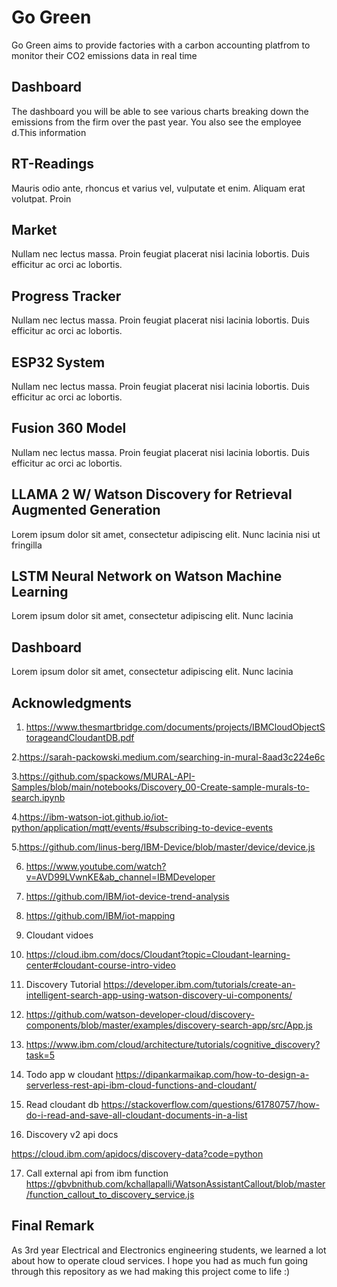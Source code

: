 #   Go Green

Go Green aims to provide factories with a carbon accounting platfrom to monitor their CO2 emissions data in real time

## Dashboard

The dashboard you will be able to see various charts breaking down the emissions from the firm over the past year. You also see the employee d.This information 

## RT-Readings

Mauris odio ante, rhoncus et varius vel, vulputate et enim. Aliquam erat volutpat. Proin 

## Market

Nullam nec lectus massa. Proin feugiat placerat nisi lacinia lobortis. Duis efficitur ac orci ac lobortis.

## Progress Tracker

Nullam nec lectus massa. Proin feugiat placerat nisi lacinia lobortis. Duis efficitur ac orci ac lobortis.

## ESP32 System

Nullam nec lectus massa. Proin feugiat placerat nisi lacinia lobortis. Duis efficitur ac orci ac lobortis.

## Fusion 360 Model

Nullam nec lectus massa. Proin feugiat placerat nisi lacinia lobortis. Duis efficitur ac orci ac lobortis.

## LLAMA 2 W/ Watson Discovery for Retrieval Augmented Generation

Lorem ipsum dolor sit amet, consectetur adipiscing elit. Nunc lacinia nisi ut fringilla 

## LSTM Neural Network on Watson Machine Learning

Lorem ipsum dolor sit amet, consectetur adipiscing elit. Nunc lacinia 


## Dashboard

Lorem ipsum dolor sit amet, consectetur adipiscing elit. Nunc lacinia 


## Acknowledgments


1. https://www.thesmartbridge.com/documents/projects/IBMCloudObjectStorageandCloudantDB.pdf

2.https://sarah-packowski.medium.com/searching-in-mural-8aad3c224e6c

3.https://github.com/spackows/MURAL-API-Samples/blob/main/notebooks/Discovery_00-Create-sample-murals-to-search.ipynb

4.https://ibm-watson-iot.github.io/iot-python/application/mqtt/events/#subscribing-to-device-events

5.https://github.com/linus-berg/IBM-Device/blob/master/device/device.js

6. https://www.youtube.com/watch?v=AVD99LVwnKE&ab_channel=IBMDeveloper

7. https://github.com/IBM/iot-device-trend-analysis

8. https://github.com/IBM/iot-mapping 

9. Cloudant vidoes

10. https://cloud.ibm.com/docs/Cloudant?topic=Cloudant-learning-center#cloudant-course-intro-video

11. Discovery Tutorial
https://developer.ibm.com/tutorials/create-an-intelligent-search-app-using-watson-discovery-ui-components/

12. https://github.com/watson-developer-cloud/discovery-components/blob/master/examples/discovery-search-app/src/App.js

13. https://www.ibm.com/cloud/architecture/tutorials/cognitive_discovery?task=5

14. Todo app w cloudant
https://dipankarmaikap.com/how-to-design-a-serverless-rest-api-ibm-cloud-functions-and-cloudant/

15. Read cloudant db
https://stackoverflow.com/questions/61780757/how-do-i-read-and-save-all-cloudant-documents-in-a-list

16. Discovery v2 api docs

https://cloud.ibm.com/apidocs/discovery-data?code=python

17. Call external api from ibm function
https://gbvbnithub.com/kchallapalli/WatsonAssistantCallout/blob/master/function_callout_to_discovery_service.js




## Final Remark

As 3rd year Electrical and Electronics engineering students, we learned a lot about how to operate cloud services. I hope you had as much fun going through this repository as we had making this project come to life :)